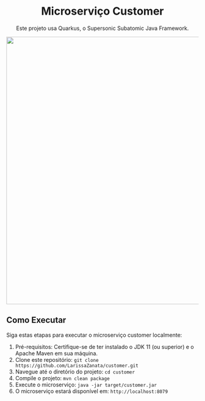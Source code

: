 <h1 align="center">Microserviço Customer</h1>

<p align="center">
  Este projeto usa Quarkus, o Supersonic Subatomic Java Framework.
</p>

<div align="center">
<img src="https://github.com/LarissaZanata/order/assets/31900224/8fc6e8f3-249a-4ca0-8359-bb7c07177752" width="700px" />
</div>

## Como Executar

Siga estas etapas para executar o microserviço customer localmente:

1. Pré-requisitos: Certifique-se de ter instalado o JDK 11 (ou superior) e o Apache Maven em sua máquina.
2. Clone este repositório: `git clone https://github.com/LarissaZanata/customer.git`
3. Navegue até o diretório do projeto: `cd customer`
4. Compile o projeto: `mvn clean package`
5. Execute o microserviço: `java -jar target/customer.jar`
6. O microserviço estará disponível em: `http://localhost:8079`


